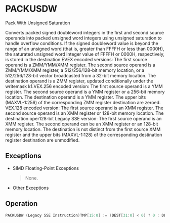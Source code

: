 # PACKUSDW

Pack With Unsigned Saturation

Converts packed signed doubleword integers in the first and second source operands into packed unsigned word integers using unsigned saturation to handle overflow conditions.
If the signed doubleword value is beyond the range of an unsigned word (that is, greater than FFFFH or less than 0000H), the saturated unsigned word integer value of FFFFH or 0000H, respectively, is stored in the destination.EVEX encoded versions: The first source operand is a ZMM/YMM/XMM register.
The second source operand is a ZMM/YMM/XMM register, a 512/256/128-bit memory location, or a 512/256/128-bit vector broadcasted from a 32-bit memory location.
The destination operand is a ZMM register, updated conditionally under the writemask k1.VEX.256 encoded version: The first source operand is a YMM register.
The second source operand is a YMM register or a 256-bit memory location.
The destination operand is a YMM register.
The upper bits (MAXVL-1:256) of the corresponding ZMM register destination are zeroed.
VEX.128 encoded version: The first source operand is an XMM register.
The second source operand is an XMM register or 128-bit memory location.
The destination oper128-bit Legacy SSE version: The first source operand is an XMM register.
The second operand can be an XMM register or an 128-bit memory location.
The destination is not distinct from the first source XMM register and the upper bits (MAXVL-1:128) of the corresponding destination register destination are unmodified.

## Exceptions

- SIMD Floating-Point Exceptions
  > None.
- Other Exceptions

## Operation

```C
PACKUSDW (Legacy SSE Instruction)TMP[15:0] := (DEST[31:0] < 0) ? 0 : DEST[15:0];DEST[15:0] := (DEST[31:0] > FFFFH) ? FFFFH : TMP[15:0] ;TMP[31:16] := (DEST[63:32] < 0) ? 0 : DEST[47:32];DEST[31:16] := (DEST[63:32] > FFFFH) ? FFFFH : TMP[31:16] ;TMP[47:32] := (DEST[95:64] < 0) ? 0 : DEST[79:64];DEST[47:32] := (DEST[95:64] > FFFFH) ? FFFFH : TMP[47:32] ;TMP[63:48] := (DEST[127:96] < 0) ? 0 : DEST[111:96];DEST[63:48] := (DEST[127:96] > FFFFH) ? FFFFH : TMP[63:48] ;TMP[79:64] := (SRC[31:0] < 0) ? 0 : SRC[15:0];DEST[79:64] := (SRC[31:0] > FFFFH) ? FFFFH : TMP[79:64] ;TMP[95:80] := (SRC[63:32] < 0) ? 0 : SRC[47:32];DEST[95:80] := (SRC[63:32] > FFFFH) ? FFFFH : TMP[95:80] ;TMP[111:96] := (SRC[95:64] < 0) ? 0 : SRC[79:64];DEST[111:96] := (SRC[95:64] > FFFFH) ? FFFFH : TMP[111:96] ;TMP[127:112] := (SRC[127:96] < 0) ? 0 : SRC[111:96];DEST[127:112] := (SRC[127:96] > FFFFH) ? FFFFH : TMP[127:112] ;DEST[MAXVL-1:128] (Unmodified)PACKUSDW (VEX.128 Encoded Version)TMP[15:0] := (SRC1[31:0] < 0) ? 0 : SRC1[15:0];DEST[15:0] := (SRC1[31:0] > FFFFH) ? FFFFH : TMP[15:0] ;TMP[31:16] := (SRC1[63:32] < 0) ? 0 : SRC1[47:32];DEST[31:16] := (SRC1[63:32] > FFFFH) ? FFFFH : TMP[31:16] ;TMP[47:32] := (SRC1[95:64] < 0) ? 0 : SRC1[79:64];DEST[47:32] := (SRC1[95:64] > FFFFH) ? FFFFH : TMP[47:32] ;TMP[63:48] := (SRC1[127:96] < 0) ? 0 : SRC1[111:96];DEST[63:48] := (SRC1[127:96] > FFFFH) ? FFFFH : TMP[63:48] ;TMP[79:64] := (SRC2[31:0] < 0) ? 0 : SRC2[15:0];DEST[79:64] := (SRC2[31:0] > FFFFH) ? FFFFH : TMP[79:64] ;TMP[95:80] := (SRC2[63:32] < 0) ? 0 : SRC2[47:32];DEST[95:80] := (SRC2[63:32] > FFFFH) ? FFFFH : TMP[95:80] ;TMP[111:96] := (SRC2[95:64] < 0) ? 0 : SRC2[79:64];DEST[111:96] := (SRC2[95:64] > FFFFH) ? FFFFH : TMP[111:96] ;TMP[127:112] := (SRC2[127:96] < 0) ? 0 : SRC2[111:96];DEST[127:112] := (SRC2[127:96] > FFFFH) ? FFFFH : TMP[127:112];DEST[MAXVL-1:128] := 0;VPACKUSDW (VEX.256 Encoded Version)TMP[15:0] := (SRC1[31:0] < 0) ? 0 : SRC1[15:0];DEST[15:0] := (SRC1[31:0] > FFFFH) ? FFFFH : TMP[15:0] ;TMP[31:16] := (SRC1[63:32] < 0) ? 0 : SRC1[47:32];DEST[31:16] := (SRC1[63:32] > FFFFH) ? FFFFH : TMP[31:16] ;TMP[47:32] := (SRC1[95:64] < 0) ? 0 : SRC1[79:64];DEST[47:32] := (SRC1[95:64] > FFFFH) ? FFFFH : TMP[47:32] ;TMP[63:48] := (SRC1[127:96] < 0) ? 0 : SRC1[111:96];DEST[63:48] := (SRC1[127:96] > FFFFH) ? FFFFH : TMP[63:48] ;TMP[95:80] := (SRC2[63:32] < 0) ? 0 : SRC2[47:32];DEST[95:80] := (SRC2[63:32] > FFFFH) ? FFFFH : TMP[95:80] ;TMP[111:96] := (SRC2[95:64] < 0) ? 0 : SRC2[79:64];DEST[111:96] := (SRC2[95:64] > FFFFH) ? FFFFH : TMP[111:96] ;TMP[127:112] := (SRC2[127:96] < 0) ? 0 : SRC2[111:96];DEST[127:112] := (SRC2[127:96] > FFFFH) ? FFFFH : TMP[127:112] ;TMP[143:128] := (SRC1[159:128] < 0) ? 0 : SRC1[143:128];DEST[143:128] := (SRC1[159:128] > FFFFH) ? FFFFH : TMP[143:128] ;TMP[159:144] := (SRC1[191:160] < 0) ? 0 : SRC1[175:160];DEST[159:144] := (SRC1[191:160] > FFFFH) ? FFFFH : TMP[159:144] ;TMP[175:160] := (SRC1[223:192] < 0) ? 0 : SRC1[207:192];DEST[175:160] := (SRC1[223:192] > FFFFH) ? FFFFH : TMP[175:160] ;TMP[191:176] := (SRC1[255:224] < 0) ? 0 : SRC1[239:224];DEST[191:176] := (SRC1[255:224] > FFFFH) ? FFFFH : TMP[191:176] ;TMP[207:192] := (SRC2[159:128] < 0) ? 0 : SRC2[143:128];DEST[207:192] := (SRC2[159:128] > FFFFH) ? FFFFH : TMP[207:192] ;TMP[223:208] := (SRC2[191:160] < 0) ? 0 : SRC2[175:160];DEST[223:208] := (SRC2[191:160] > FFFFH) ? FFFFH : TMP[223:208] ;TMP[239:224] := (SRC2[223:192] < 0) ? 0 : SRC2[207:192];DEST[239:224] := (SRC2[223:192] > FFFFH) ? FFFFH : TMP[239:224] ;TMP[255:240] := (SRC2[255:224] < 0) ? 0 : SRC2[239:224];DEST[255:240] := (SRC2[255:224] > FFFFH) ? FFFFH : TMP[255:240] ;DEST[MAXVL-1:256] := 0;VPACKUSDW (EVEX Encoded Versions)(KL, VL) = (8, 128), (16, 256), (32, 512)FOR j := 0 TO ((KL/2) - 1)i := j * 32IF (EVEX.b == 1) AND (SRC2 *is memory*)THENTMP_SRC2[i+31:i] := SRC2[31:0]ELSE TMP_SRC2[i+31:i] := SRC2[i+31:i]FI;ENDFOR;TMP[15:0] := (SRC1[31:0] < 0) ? 0 : SRC1[15:0];DEST[15:0] := (SRC1[31:0] > FFFFH) ? FFFFH : TMP[15:0] ;TMP[31:16] := (SRC1[63:32] < 0) ? 0 : SRC1[47:32];DEST[31:16] := (SRC1[63:32] > FFFFH) ? FFFFH : TMP[31:16] ;TMP[47:32] := (SRC1[95:64] < 0) ? 0 : SRC1[79:64];DEST[47:32] := (SRC1[95:64] > FFFFH) ? FFFFH : TMP[47:32] ;TMP[63:48] := (SRC1[127:96] < 0) ? 0 : SRC1[111:96];DEST[63:48] := (SRC1[127:96] > FFFFH) ? FFFFH : TMP[63:48] ;TMP[79:64] := (TMP_SRC2[31:0] < 0) ? 0 : TMP_SRC2[15:0];DEST[79:64] := (TMP_SRC2[31:0] > FFFFH) ? FFFFH : TMP[79:64] ;TMP[95:80] := (TMP_SRC2[63:32] < 0) ? 0 : TMP_SRC2[47:32];DEST[95:80] := (TMP_SRC2[63:32] > FFFFH) ? FFFFH : TMP[95:80] ;TMP[111:96] := (TMP_SRC2[95:64] < 0) ? 0 : TMP_SRC2[79:64];DEST[111:96] := (TMP_SRC2[95:64] > FFFFH) ? FFFFH : TMP[111:96] ;TMP[127:112] := (TMP_SRC2[127:96] < 0) ? 0 : TMP_SRC2[111:96];DEST[127:112] := (TMP_SRC2[127:96] TMP[143:128] := (SRC1[159:128] < 0) ? 0 : SRC1[143:128];DEST[143:128] := (SRC1[159:128] > FFFFH) ? FFFFH : TMP[143:128] ;TMP[159:144] := (SRC1[191:160] < 0) ? 0 : SRC1[175:160];DEST[159:144] := (SRC1[191:160] > FFFFH) ? FFFFH : TMP[159:144] ;TMP[175:160] := (SRC1[223:192] < 0) ? 0 : SRC1[207:192];DEST[175:160] := (SRC1[223:192] > FFFFH) ? FFFFH : TMP[175:160] ;TMP[191:176] := (SRC1[255:224] < 0) ? 0 : SRC1[239:224];DEST[191:176] := (SRC1[255:224] > FFFFH) ? FFFFH : TMP[191:176] ;TMP[207:192] := (TMP_SRC2[159:128] < 0) ? 0 : TMP_SRC2[143:128];DEST[207:192] := (TMP_SRC2[159:128] > FFFFH) ? FFFFH : TMP[207:192] ;TMP[223:208] := (TMP_SRC2[191:160] < 0) ? 0 : TMP_SRC2[175:160];DEST[223:208] := (TMP_SRC2[191:160] > FFFFH) ? FFFFH : TMP[223:208] ;TMP[239:224] := (TMP_SRC2[223:192] < 0) ? 0 : TMP_SRC2[207:192];DEST[239:224] := (TMP_SRC2[223:192] > FFFFH) ? FFFFH : TMP[239:224] ;TMP[255:240] := (TMP_SRC2[255:224] < 0) ? 0 : TMP_SRC2[239:224];DEST[255:240] := (TMP_SRC2[255:224] > FFFFH) ? FFFFH : TMP[255:240] ;FI;IF VL >= 512TMP[271:256] := (SRC1[287:256] < 0) ? 0 : SRC1[271:256];DEST[271:256] := (SRC1[287:256] > FFFFH) ? FFFFH : TMP[271:256] ;TMP[287:272] := (SRC1[319:288] < 0) ? 0 : SRC1[303:288];DEST[287:272] := (SRC1[319:288] > FFFFH) ? FFFFH : TMP[287:272] ;TMP[303:288] := (SRC1[351:320] < 0) ? 0 : SRC1[335:320];DEST[303:288] := (SRC1[351:320] > FFFFH) ? FFFFH : TMP[303:288] ;TMP[319:304] := (SRC1[383:352] < 0) ? 0 : SRC1[367:352];DEST[319:304] := (SRC1[383:352] > FFFFH) ? FFFFH : TMP[319:304] ;TMP[335:320] := (TMP_SRC2[287:256] < 0) ? 0 : TMP_SRC2[271:256];DEST[335:304] := (TMP_SRC2[287:256] > FFFFH) ? FFFFH : TMP[79:64] ;TMP[351:336] := (TMP_SRC2[319:288] < 0) ? 0 : TMP_SRC2[303:288];DEST[351:336] := (TMP_SRC2[319:288] > FFFFH) ? FFFFH : TMP[351:336] ;TMP[367:352] := (TMP_SRC2[351:320] < 0) ? 0 : TMP_SRC2[315:320];DEST[367:352] := (TMP_SRC2[351:320] > FFFFH) ? FFFFH : TMP[367:352] ;TMP[383:368] := (TMP_SRC2[383:352] < 0) ? 0 : TMP_SRC2[367:352];DEST[383:368] := (TMP_SRC2[383:352] > FFFFH) ? FFFFH : TMP[383:368] ;TMP[399:384] := (SRC1[415:384] < 0) ? 0 : SRC1[399:384];DEST[399:384] := (SRC1[415:384] > FFFFH) ? FFFFH : TMP[399:384] ;TMP[415:400] := (SRC1[447:416] < 0) ? 0 : SRC1[431:416];DEST[415:400] := (SRC1[447:416] > FFFFH) ? FFFFH : TMP[415:400] ;TMP[431:416] := (SRC1[479:448] < 0) ? 0 : SRC1[463:448];DEST[431:416] := (SRC1[479:448] > FFFFH) ? FFFFH : TMP[431:416] ;TMP[447:432] := (SRC1[511:480] < 0) ? 0 : SRC1[495:480];DEST[447:432] := (SRC1[511:480] > FFFFH) ? FFFFH : TMP[447:432] ;TMP[463:448] := (TMP_SRC2[415:384] < 0) ? 0 : TMP_SRC2[399:384];DEST[463:448] := (TMP_SRC2[415:384] > FFFFH) ? FFFFH : TMP[463:448] ;TMP[475:464] := (TMP_SRC2[447:416] < 0) ? 0 : TMP_SRC2[431:416];DEST[475:464] := (TMP_SRC2[447:416] > FFFFH) ? FFFFH : TMP[475:464] ;TMP[491:476] := (TMP_SRC2[479:448] < 0) ? 0 : TMP_SRC2[463:448];DEST[491:476] := (TMP_SRC2[479:448] > FFFFH) ? FFFFH : TMP[491:476] ;TMP[511:492] := (TMP_SRC2[511:480] < 0) ? 0 : TMP_SRC2[495:480];DEST[511:492] := (TMP_SRC2[511:480] > FFFFH) ? FFFFH : TMP[511:492] ;FI;FOR j := 0 TO KL-1THEN DEST[i+15:i] := TMP_DEST[i+15:i]ELSE IF *merging-masking*; merging-maskingTHEN *DEST[i+15:i] remains unchanged*ELSE *zeroing-masking*; zeroing-maskingDEST[i+15:i] := 0FIFI;ENDFOR;DEST[MAXVL-1:VL] := 0Intel C/C++ Compiler Intrinsic Equivalents;VPACKUSDW__m512i _mm512_packus_epi32(__m512i m1, __m512i m2);VPACKUSDW__m512i _mm512_mask_packus_epi32(__m512i s, __mmask32 k, __m512i m1, __m512i m2);VPACKUSDW__m512i _mm512_maskz_packus_epi32( __mmask32 k, __m512i m1, __m512i m2);VPACKUSDW__m256i _mm256_mask_packus_epi32( __m256i s, __mmask16 k, __m256i m1, __m256i m2);VPACKUSDW__m256i _mm256_maskz_packus_epi32( __mmask16 k, __m256i m1, __m256i m2);VPACKUSDW__m128i _mm_mask_packus_epi32( __m128i s, __mmask8 k, __m128i m1, __m128i m2);VPACKUSDW__m128i _mm_maskz_packus_epi32( __mmask8 k, __m128i m1, __m128i m2);PACKUSDW__m128i _mm_packus_epi32(__m128i m1, __m128i m2);VPACKUSDW__m256i _mm256_packus_epi32(__m256i m1, __m256i m2)
```
